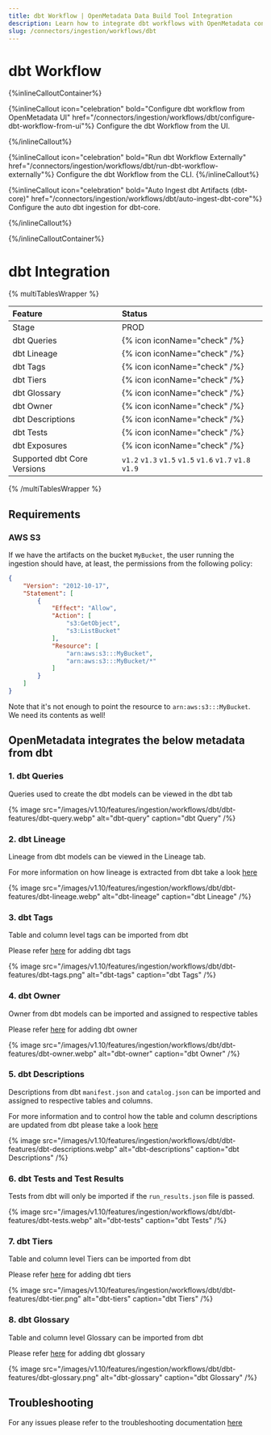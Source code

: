 ```yaml
---
title: dbt Workflow | OpenMetadata Data Build Tool Integration
description: Learn how to integrate dbt workflows with OpenMetadata connectors for seamless data lineage tracking and metadata ingestion. Step-by-step setup guide included.
slug: /connectors/ingestion/workflows/dbt
---
```


# dbt Workflow

{%inlineCalloutContainer%}

{%inlineCallout
  icon="celebration"
  bold="Configure dbt workflow from OpenMetadata UI"
  href="/connectors/ingestion/workflows/dbt/configure-dbt-workflow-from-ui"%}
Configure the dbt Workflow from the UI.

{%/inlineCallout%}

{%inlineCallout
  icon="celebration"
  bold="Run dbt Workflow Externally"
  href="/connectors/ingestion/workflows/dbt/run-dbt-workflow-externally"%}
Configure the dbt Workflow from the CLI.
{%/inlineCallout%}

{%inlineCallout
  icon="celebration"
  bold="Auto Ingest dbt Artifacts (dbt-core)"
  href="/connectors/ingestion/workflows/dbt/auto-ingest-dbt-core"%}
Configure the auto dbt ingestion for dbt-core.

{%/inlineCallout%}

{%/inlineCalloutContainer%}

# dbt Integration

{% multiTablesWrapper %}

| Feature                     | Status                                    |
| :-------------------------- | :---------------------------------------- |
| Stage                       | PROD                                      |
| dbt Queries                 | {% icon iconName="check" /%}              |
| dbt Lineage                 | {% icon iconName="check" /%}              |
| dbt Tags                    | {% icon iconName="check" /%}              |
| dbt Tiers                   | {% icon iconName="check" /%}              |
| dbt Glossary                | {% icon iconName="check" /%}              |
| dbt Owner                   | {% icon iconName="check" /%}              |
| dbt Descriptions            | {% icon iconName="check" /%}              |
| dbt Tests                   | {% icon iconName="check" /%}              |
| dbt Exposures               | {% icon iconName="check" /%}              |
| Supported dbt Core Versions | `v1.2` `v1.3` `v1.5` `v1.5` `v1.6` `v1.7` `v1.8` `v1.9`|

{% /multiTablesWrapper %}

## Requirements

### AWS S3

If we have the artifacts on the bucket `MyBucket`, the user running the ingestion should have, at least, the permissions
from the following policy:

```json
{
    "Version": "2012-10-17",
    "Statement": [
        {
            "Effect": "Allow",
            "Action": [
                "s3:GetObject",
                "s3:ListBucket"
            ],
            "Resource": [
                "arn:aws:s3:::MyBucket",
                "arn:aws:s3:::MyBucket/*"
            ]
        }
    ]
}
```

Note that it's not enough to point the resource to `arn:aws:s3:::MyBucket`. We need its contents as well!


## OpenMetadata integrates the below metadata from dbt

### 1. dbt Queries

Queries used to create the dbt models can be viewed in the dbt tab

{% image
  src="/images/v1.10/features/ingestion/workflows/dbt/dbt-features/dbt-query.webp"
  alt="dbt-query"
  caption="dbt Query"
 /%}


### 2. dbt Lineage

Lineage from dbt models can be viewed in the Lineage tab.

For more information on how lineage is extracted from dbt take a look [here](/connectors/ingestion/workflows/dbt/ingest-dbt-lineage)

{% image
  src="/images/v1.10/features/ingestion/workflows/dbt/dbt-features/dbt-lineage.webp"
  alt="dbt-lineage"
  caption="dbt Lineage"
 /%}


### 3. dbt Tags

Table and column level tags can be imported from dbt

Please refer [here](/connectors/ingestion/workflows/dbt/ingest-dbt-tags) for adding dbt tags

{% image
  src="/images/v1.10/features/ingestion/workflows/dbt/dbt-features/dbt-tags.png"
  alt="dbt-tags"
  caption="dbt Tags"
 /%}


### 4. dbt Owner

Owner from dbt models can be imported and assigned to respective tables

Please refer [here](/connectors/ingestion/workflows/dbt/ingest-dbt-owner) for adding dbt owner

{% image
  src="/images/v1.10/features/ingestion/workflows/dbt/dbt-features/dbt-owner.webp"
  alt="dbt-owner"
  caption="dbt Owner"
 /%}


### 5. dbt Descriptions

Descriptions from dbt `manifest.json` and `catalog.json` can be imported and assigned to respective tables and columns.

For more information and to control how the table and column descriptions are updated from dbt please take a look [here](/connectors/ingestion/workflows/dbt/ingest-dbt-descriptions)

{% image
  src="/images/v1.10/features/ingestion/workflows/dbt/dbt-features/dbt-descriptions.webp"
  alt="dbt-descriptions"
  caption="dbt Descriptions"
 /%}


### 6. dbt Tests and Test Results

Tests from dbt will only be imported if the `run_results.json` file is passed.

{% image
  src="/images/v1.10/features/ingestion/workflows/dbt/dbt-features/dbt-tests.webp"
  alt="dbt-tests"
  caption="dbt Tests"
 /%}


### 7. dbt Tiers

Table and column level Tiers can be imported from dbt

Please refer [here](/connectors/ingestion/workflows/dbt/ingest-dbt-tier) for adding dbt tiers

{% image
  src="/images/v1.10/features/ingestion/workflows/dbt/dbt-features/dbt-tier.png"
  alt="dbt-tiers"
  caption="dbt Tiers"
 /%}


### 8. dbt Glossary

Table and column level Glossary can be imported from dbt

Please refer [here](/connectors/ingestion/workflows/dbt/ingest-dbt-glossary) for adding dbt glossary

{% image
  src="/images/v1.10/features/ingestion/workflows/dbt/dbt-features/dbt-glossary.png"
  alt="dbt-glossary"
  caption="dbt Glossary"
 /%}


## Troubleshooting

For any issues please refer to the troubleshooting documentation [here](/connectors/ingestion/workflows/dbt/dbt-troubleshooting)
